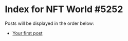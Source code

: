 # Index for NFT World #5252
Posts will be displayed in the order below:

- [Your first post](./001-first.md)

